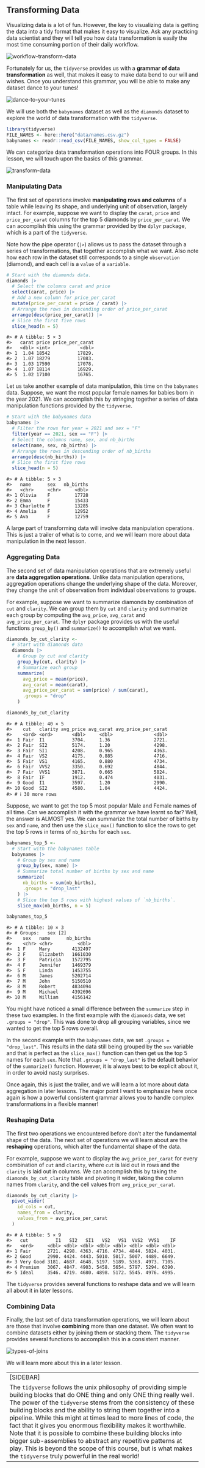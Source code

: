 
## Transforming Data

Visualizing data is a lot of fun. However, the key to visualizing data
is getting the data into a tidy format that makes it easy to visualize.
Ask any practicing data scientist and they will tell you how data
transformation is easily the most time consuming portion of their daily
workflow.

![workflow-transform-data](https://i.imgur.com/0l6fJiZ.png)

Fortunately for us, the `tidyverse` provides us with a **grammar of data
transformation** as well, that makes it easy to make data bend to our
will and wishes. Once you understand this grammar, you will be able to
make any dataset dance to your tunes!

![dance-to-your-tunes](https://media0.giphy.com/media/4esrzplOvKkE0/giphy.gif?cid=ecf05e47dl39d633d1uhf4480lxjn7x1cxdmumgo9w4a6ccj&ep=v1_gifs_search&rid=giphy.gif&ct=g)

We will use both the `babynames` dataset as well as the `diamonds`
dataset to explore the world of data transformation with the
`tidyverse`.

``` r
library(tidyverse)
FILE_NAMES <- here::here("data/names.csv.gz")
babynames <- readr::read_csv(FILE_NAMES, show_col_types = FALSE)
```

We can categorize data transformation operations into FOUR groups. In
this lesson, we will touch upon the basics of this grammar.

![transform-data](https://i.imgur.com/6NUKqpe.png)

### Manipulating Data

The first set of operations involve **manipulating rows and columns** of
a table while leaving its shape, and underlying unit of observation,
largely intact. For example, suppose we want to display the `carat`,
`price` and `price_per_carat` columns for the top 5 diamonds by
`price_per_carat`. We can accomplish this using the grammar provided by
the `dplyr` package, which is a part of the `tidyverse`.

Note how the pipe operator (`|>`) allows us to pass the dataset through
a series of transformations, that together accomplish what we want. Also
note how each row in the dataset still corresponds to a single
`observation` (diamond), and each cell is a `value` of a `variable`.

``` r
# Start with the diamonds data.
diamonds |> 
  # Select the columns carat and price
  select(carat, price) |> 
  # Add a new column for price_per_carat
  mutate(price_per_carat = price / carat) |> 
  # Arrange the rows in descending order of price_per_carat
  arrange(desc(price_per_carat)) |> 
  # Slice the first five rows
  slice_head(n = 5)
```

    #> # A tibble: 5 × 3
    #>   carat price price_per_carat
    #>   <dbl> <int>           <dbl>
    #> 1  1.04 18542          17829.
    #> 2  1.07 18279          17083.
    #> 3  1.03 17590          17078.
    #> 4  1.07 18114          16929.
    #> 5  1.02 17100          16765.

Let us take another example of data manipulation, this time on the
`babynames` data. Suppose, we want the most popular female names for
babies born in the year 2021. We can accomplish this by stringing
together a series of data manipulation functions provided by the
`tidyverse`.

``` r
# Start with the babynames data
babynames |> 
  # Filter the rows for year = 2021 and sex = "F"
  filter(year == 2021, sex == "F") |> 
  # Select the columns name, sex, and nb_births
  select(name, sex, nb_births) |> 
  # Arrange the rows in descending order of nb_births
  arrange(desc(nb_births)) |> 
  # Slice the first five rows
  slice_head(n = 5)
```

    #> # A tibble: 5 × 3
    #>   name      sex   nb_births
    #>   <chr>     <chr>     <dbl>
    #> 1 Olivia    F         17728
    #> 2 Emma      F         15433
    #> 3 Charlotte F         13285
    #> 4 Amelia    F         12952
    #> 5 Ava       F         12759

A large part of transforming data will involve data manipulation
operations. This is just a trailer of what is to come, and we will learn
more about data manipulation in the next lesson.

### Aggregating Data

The second set of data manipulation operations that are extremely useful
are **data aggregation operations**. Unlike data manipulation
operations, aggregation operations change the underlying shape of the
data. Moreover, they change the unit of observation from individual
observations to groups.

For example, suppose we want to summarize diamonds by combination of
`cut` and `clarity`. We can group them by `cut` and `clarity` and
summarize each group by computing the `avg_price`, `avg_carat` and
`avg_price_per_carat`. The `dplyr` package provides us with the useful
functions `group_by()` and `summarize()` to accomplish what we want.

``` r
diamonds_by_cut_clarity <- 
  # Start with diamonds data
  diamonds |> 
    # Group by cut and clarity
    group_by(cut, clarity) |> 
    # Summarize each group
    summarize(
      avg_price = mean(price),
      avg_carat = mean(carat),
      avg_price_per_carat = sum(price) / sum(carat),
      .groups = "drop"
    )

diamonds_by_cut_clarity
```

    #> # A tibble: 40 × 5
    #>    cut   clarity avg_price avg_carat avg_price_per_carat
    #>    <ord> <ord>       <dbl>     <dbl>               <dbl>
    #>  1 Fair  I1          3704.     1.36                2721.
    #>  2 Fair  SI2         5174.     1.20                4298.
    #>  3 Fair  SI1         4208.     0.965               4363.
    #>  4 Fair  VS2         4175.     0.885               4716.
    #>  5 Fair  VS1         4165.     0.880               4734.
    #>  6 Fair  VVS2        3350.     0.692               4844.
    #>  7 Fair  VVS1        3871.     0.665               5824.
    #>  8 Fair  IF          1912.     0.474               4031.
    #>  9 Good  I1          3597.     1.20                2990.
    #> 10 Good  SI2         4580.     1.04                4424.
    #> # ℹ 30 more rows

Suppose, we want to get the top 5 most popular Male and Female names of
all time. Can we accomplish it with the grammar we have learnt so far?
Well, the answer is ALMOST yes. We can summarize the total number of
births by `sex` and `name`, and then use the `slice_max()` function to
slice the rows to get the top 5 rows in terms of `nb_births` for each
`sex`.

``` r
babynames_top_5 <- 
  # Start with the babynames table
  babynames |> 
    # Group by sex and name
    group_by(sex, name) |> 
    # Summarize total number of births by sex and name
    summarize(
      nb_births = sum(nb_births),
      .groups = "drop_last"
    ) |> 
    # Slice the top 5 rows with highest values of `nb_births`.
    slice_max(nb_births, n = 5)

babynames_top_5
```

    #> # A tibble: 10 × 3
    #> # Groups:   sex [2]
    #>    sex   name      nb_births
    #>    <chr> <chr>         <dbl>
    #>  1 F     Mary        4132497
    #>  2 F     Elizabeth   1661030
    #>  3 F     Patricia    1572795
    #>  4 F     Jennifer    1469379
    #>  5 F     Linda       1453755
    #>  6 M     James       5202714
    #>  7 M     John        5150510
    #>  8 M     Robert      4834094
    #>  9 M     Michael     4392696
    #> 10 M     William     4156142

You might have noticed a small difference between the `summarize` step
in these two examples. In the first example with the `diamonds` data, we
set `.groups = "drop"`. This was done to drop all grouping variables,
since we wanted to get the top 5 rows overall.

In the second example with the `babynames` data, we set
`.groups = "drop_last"`. This results in the data still being grouped by
the `sex` variable and that is perfect as the `slice_max()` function can
then get us the top 5 names for each `sex`. Note that
`.groups = "drop_last"` is the default behavior of the `summarize()`
function. However, it is always best to be explicit about it, in order
to avoid nasty surprises.

Once again, this is just the trailer, and we will learn a lot more about
data aggregation in later lessons. The major point I want to emphasize
here once again is how a powerful consistent grammar allows you to
handle complex transformations in a flexible manner!

### Reshaping Data

The first two operations we encountered before don’t alter the
fundamental shape of the data. The next set of operations we will learn
about are the **reshaping** operations, which alter the fundamental
shape of the data.

For example, suppose we want to display the `avg_price_per_carat` for
every combination of `cut` and `clarity`, where `cut` is laid out in
rows and the `clarity` is laid out in columns. We can accomplish this by
taking the `diamonds_by_cut_clarity` table and pivoting it wider, taking
the column names from `clarity`, and the cell values from
`avg_price_per_carat`.

``` r
diamonds_by_cut_clarity |> 
  pivot_wider(
    id_cols = cut,
    names_from = clarity,
    values_from = avg_price_per_carat
  )
```

    #> # A tibble: 5 × 9
    #>   cut          I1   SI2   SI1   VS2   VS1  VVS2  VVS1    IF
    #>   <ord>     <dbl> <dbl> <dbl> <dbl> <dbl> <dbl> <dbl> <dbl>
    #> 1 Fair      2721. 4298. 4363. 4716. 4734. 4844. 5824. 4031.
    #> 2 Good      2990. 4424. 4443. 5010. 5017. 5007. 4489. 6649.
    #> 3 Very Good 3181. 4687. 4648. 5197. 5189. 5363. 4973. 7105.
    #> 4 Premium   3067. 4847. 4903. 5458. 5654. 5797. 5294. 6390.
    #> 5 Ideal     3546. 4719. 4680. 4898. 5172. 5545. 4976. 4995.

The `tidyverse` provides several functions to reshape data and we will
learn all about it in later lessons.

### Combining Data

Finally, the last set of data transformation operations, we will learn
about are those that involve **combining** more than one dataset. We
often want to combine datasets either by joining them or stacking them.
The `tidyverse` provides several functions to accomplish this in a
consistent manner.

![types-of-joins](https://dataschool.com/assets/images/how-to-teach-people-sql/sqlJoins/sqlJoins_7.png)

We will learn more about this in a later lesson.

|                                                                                                                                                                                                                                                                                                                                                                                                                                                                                                                                                                                                                                                       |
|-------------------------------------------------------------------------------------------------------------------------------------------------------------------------------------------------------------------------------------------------------------------------------------------------------------------------------------------------------------------------------------------------------------------------------------------------------------------------------------------------------------------------------------------------------------------------------------------------------------------------------------------------------|
| \[SIDEBAR\]                                                                                                                                                                                                                                                                                                                                                                                                                                                                                                                                                                                                                                           |
| The `tidyverse` follows the unix philosophy of providing simple building blocks that do ONE thing and only ONE thing really well. The power of the `tidyverse` stems from the consistency of these building blocks and the ability to string them together into a pipeline. While this might at times lead to more lines of code, the fact that it gives you enormous flexibility makes it worthwhile. Note that it is possible to combine these building blocks into bigger sub-assemblies to abstract any repetitive patterns at play. This is beyond the scope of this course, but is what makes the `tidyverse` truly powerful in the real world! |
